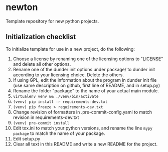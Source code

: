 # newton
Template repository for new python projects.

## Initialization checklist
To initialize template for use in a new project, do the following:

1. Choose a license by renaming one of the licensing options to "LICENSE" and delete all other options.
2. Rename one of the dunder init options under package/ to dunder init according to your licensing choice. Delete the others.
3. If using GPL, edit the information about the program in dunder init file (use same description on github, first line of README, and in setup.py)
4. Rename the folder "package" to the name of your actual main module.
5. `virtualenv venv && ./venv/bin/activate`
6. `(venv) pip install -r requirements-dev.txt`
7. `(venv) pip freeze > requirements-dev.txt`
8. Change revision of formatters in .pre-commit-config.yaml to match revision in requirements-dev.txt
9. `(venv) pre-commit install`
10. Edit tox.ini to match your python versions, and rename the line `mypy package` to match the name of your package.
11. Edit setup.py
12. Clear all text in this README and write a new README for the project.

